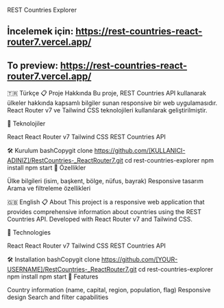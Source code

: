 REST Countries Explorer

İncelemek için: https://rest-countries-react-router7.vercel.app/
-
To preview: https://rest-countries-react-router7.vercel.app/
-

🇹🇷 Türkçe
📋 Proje Hakkında
Bu proje, REST Countries API kullanarak ülkeler hakkında kapsamlı bilgiler sunan responsive bir web uygulamasıdır. React Router v7 ve Tailwind CSS teknolojileri kullanılarak geliştirilmiştir.

🚀 Teknolojiler

React
React Router v7
Tailwind CSS
REST Countries API

🛠️ Kurulum
bashCopygit clone https://github.com/[KULLANICI-ADINIZ]/RestCountries-_ReactRouter7.git
cd rest-countries-explorer
npm install
npm start
📱 Özellikler

Ülke bilgileri (isim, başkent, bölge, nüfus, bayrak)
Responsive tasarım
Arama ve filtreleme özellikleri


🇬🇧 English
📋 About
This project is a responsive web application that provides comprehensive information about countries using the REST Countries API. Developed with React Router v7 and Tailwind CSS.

🚀 Technologies

React
React Router v7
Tailwind CSS
REST Countries API

🛠️ Installation
bashCopygit clone https://github.com/[YOUR-USERNAME]/RestCountries-_ReactRouter7.git
cd rest-countries-explorer
npm install
npm start
📱 Features

Country information (name, capital, region, population, flag)
Responsive design
Search and filter capabilities
